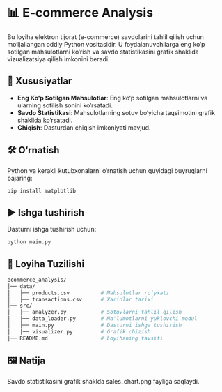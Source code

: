 # 📊 E-commerce Analysis

Bu loyiha elektron tijorat (e-commerce) savdolarini tahlil qilish uchun mo‘ljallangan oddiy Python vositasidir. U foydalanuvchilarga eng ko‘p sotilgan mahsulotlarni ko‘rish va savdo statistikasini grafik shaklida vizualizatsiya qilish imkonini beradi.

## 🚀 Xususiyatlar
- **Eng Ko‘p Sotilgan Mahsulotlar**: Eng ko‘p sotilgan mahsulotlarni va ularning sotilish sonini ko‘rsatadi.
- **Savdo Statistikasi**: Mahsulotlarning sotuv bo‘yicha taqsimotini grafik shaklida ko‘rsatadi.
- **Chiqish**: Dasturdan chiqish imkoniyati mavjud.

## 🛠 O‘rnatish
Python va kerakli kutubxonalarni o‘rnatish uchun quyidagi buyruqlarni bajaring:

```bash
pip install matplotlib
```

## ▶️ Ishga tushirish
Dasturni ishga tushirish uchun:

```bash
python main.py
```

## 📂 Loyiha Tuzilishi
```bash
ecommerce_analysis/
│── data/
│   ├── products.csv          # Mahsulotlar ro‘yxati
│   ├── transactions.csv      # Xaridlar tarixi
│── src/
│   ├── analyzer.py           # Sotuvlarni tahlil qilish
│   ├── data_loader.py        # Ma'lumotlarni yuklovchi modul
│   ├── main.py               # Dasturni ishga tushirish
│   |── visualizer.py         # Grafik chizish
│── README.md                 # Loyihaning tavsifi
```

## 🖼 Natija
Savdo statistikasini grafik shaklda sales_chart.png fayliga saqlaydi.
